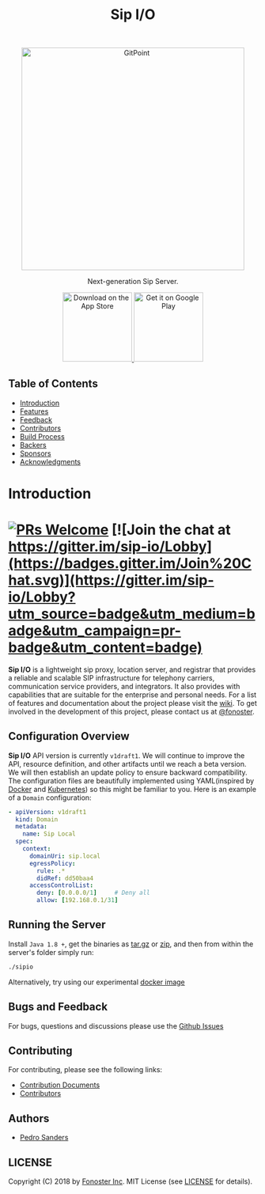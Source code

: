 <h1 align="center">Sip I/O</h1> <br>
<p align="center">
  <a href="https://gitpoint.co/">
    <img alt="GitPoint" title="GitPoint" src="https://raw.githubusercontent.com/wiki/fonoster/sipio/images/logo.png" width="450">
  </a>
</p>

<p align="center">
  Next-generation Sip Server.
</p>

<p align="center">
  <a href="https://itunes.apple.com/us/app/gitpoint/id1251245162?mt=8">
    <img alt="Download on the App Store" title="App Store" src="http://i.imgur.com/0n2zqHD.png" width="140">
  </a>

  <a href="https://play.google.com/store/apps/details?id=com.gitpoint">
    <img alt="Get it on Google Play" title="Google Play" src="http://i.imgur.com/mtGRPuM.png" width="140">
  </a>
</p>

## Table of Contents

- [Introduction](#introduction)
- [Features](#features)
- [Feedback](#feedback)
- [Contributors](#contributors)
- [Build Process](#build-process)
- [Backers](#backers-)
- [Sponsors](#sponsors-)
- [Acknowledgments](#acknowledgments)

# Introduction
# [![PRs Welcome](https://img.shields.io/badge/PRs-welcome-brightgreen.svg)](https://github.com/fonoster/sipio/issues) [![Join the chat at https://gitter.im/sip-io/Lobby](https://badges.gitter.im/Join%20Chat.svg)](https://gitter.im/sip-io/Lobby?utm_source=badge&utm_medium=badge&utm_campaign=pr-badge&utm_content=badge)

**Sip I/O** is a lightweight sip proxy, location server, and registrar that provides a reliable and scalable SIP infrastructure for telephony carriers, communication service providers, and integrators. It also provides with capabilities that are suitable for the enterprise and personal needs. For a list of features and documentation about the project please visit the [wiki](https://github.com/fonoster/sipio/wiki/Home). To get involved in the development of this project, please contact us at [@fonoster](https://twitter.com/fonoster).

## Configuration Overview

**Sip I/O**  API version is currently `v1draft1`. We will continue to improve the API, resource definition, and other artifacts until we reach a beta version. We will then establish an update policy to ensure backward compatibility. The configuration files are beautifully implemented using YAML(inspired by [Docker](https://www.docker.com/) and [Kubernetes](https://kubernetes.io/)) so this might be familiar to you. Here is an example of a `Domain` configuration:

```yml
- apiVersion: v1draft1
  kind: Domain
  metadata:
    name: Sip Local
  spec:
    context:
      domainUri: sip.local
      egressPolicy:
        rule: .*
        didRef: dd50baa4
      accessControlList:
        deny: [0.0.0.0/1]     # Deny all
        allow: [192.168.0.1/31]
```

## Running the Server

Install `Java 1.8 +`, get the binaries as [tar.gz](https://github.com/fonoster/sipio/releases/download/1.0.0-M3/sipio.1.0.0-M3.tar.gz) or [zip](https://github.com/fonoster/sipio/releases/download/1.0.0-M3/sipio.1.0.0-M3.zip), and then from within the server's folder simply run:

```bash
./sipio
```

Alternatively, try using our experimental [docker image](https://github.com/fonoster/sipio/wiki/Running-on-Docker)

## Bugs and Feedback

For bugs, questions and discussions please use the [Github Issues](https://github.com/fonoster/sipio/issues)

## Contributing

For contributing, please see the following links:

 - [Contribution Documents](https://github.com/fonoster/sipio/blob/master/CONTRIBUTING.md)
 - [Contributors](https://github.com/fonoster/graphs/contributors)

## Authors
 - [Pedro Sanders](https://github.com/psanders)

## LICENSE
Copyright (C) 2018 by [Fonoster Inc](https://github.com/fonoster). MIT License (see [LICENSE](https://github.com/fonoster/sipio/blob/master/LICENSE) for details).
